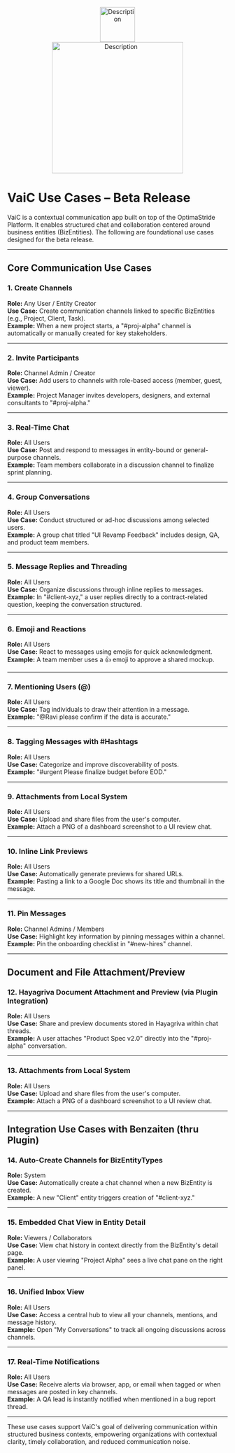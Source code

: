 <p align="center">
<img src="../../../assets/light-bg-optima-stride.png" alt="Description" width="80"/> </br>
<img src="../../../assets/light-bg-vaic.png" alt="Description" width="300"/>
</p>

# **VaiC Use Cases – Beta Release**

VaiC is a contextual communication app built on top of the OptimaStride Platform. It enables structured chat and collaboration centered around business entities (BizEntities). The following are foundational use cases designed for the beta release.

---

## **Core Communication Use Cases**

### **1. Create Channels**
**Role:** Any User / Entity Creator  
**Use Case:** Create communication channels linked to specific BizEntities (e.g., Project, Client, Task).  
**Example:** When a new project starts, a "#proj-alpha" channel is automatically or manually created for key stakeholders.

---

### **2. Invite Participants**
**Role:** Channel Admin / Creator  
**Use Case:** Add users to channels with role-based access (member, guest, viewer).  
**Example:** Project Manager invites developers, designers, and external consultants to "#proj-alpha."

---

### **3. Real-Time Chat**
**Role:** All Users  
**Use Case:** Post and respond to messages in entity-bound or general-purpose channels.  
**Example:** Team members collaborate in a discussion channel to finalize sprint planning.

---

### **4. Group Conversations**
**Role:** All Users  
**Use Case:** Conduct structured or ad-hoc discussions among selected users.  
**Example:** A group chat titled "UI Revamp Feedback" includes design, QA, and product team members.

---

### **5. Message Replies and Threading**
**Role:** All Users  
**Use Case:** Organize discussions through inline replies to messages.  
**Example:** In "#client-xyz," a user replies directly to a contract-related question, keeping the conversation structured.

---

### **6. Emoji and Reactions**
**Role:** All Users  
**Use Case:** React to messages using emojis for quick acknowledgment.  
**Example:** A team member uses a 👍 emoji to approve a shared mockup.

---

### **7. Mentioning Users (@)**
**Role:** All Users  
**Use Case:** Tag individuals to draw their attention in a message.  
**Example:** "@Ravi please confirm if the data is accurate."

---

### **8. Tagging Messages with #Hashtags**
**Role:** All Users  
**Use Case:** Categorize and improve discoverability of posts.  
**Example:** "#urgent Please finalize budget before EOD."

---

### **9. Attachments from Local System**
**Role:** All Users  
**Use Case:** Upload and share files from the user's computer.  
**Example:** Attach a PNG of a dashboard screenshot to a UI review chat.

---

### **10. Inline Link Previews**
**Role:** All Users  
**Use Case:** Automatically generate previews for shared URLs.  
**Example:** Pasting a link to a Google Doc shows its title and thumbnail in the message.

---

### **11. Pin Messages**
**Role:** Channel Admins / Members  
**Use Case:** Highlight key information by pinning messages within a channel.  
**Example:** Pin the onboarding checklist in "#new-hires" channel.

---

## **Document and File Attachment/Preview**

### **12. Hayagriva Document Attachment and Preview (via Plugin Integration)**
**Role:** All Users  
**Use Case:** Share and preview documents stored in Hayagriva within chat threads.  
**Example:** A user attaches "Product Spec v2.0" directly into the "#proj-alpha" conversation.

---

### **13. Attachments from Local System**
**Role:** All Users  
**Use Case:** Upload and share files from the user's computer.  
**Example:** Attach a PNG of a dashboard screenshot to a UI review chat.

---

## **Integration Use Cases with Benzaiten (thru Plugin)**

### **14. Auto-Create Channels for BizEntityTypes**
**Role:** System  
**Use Case:** Automatically create a chat channel when a new BizEntity is created.  
**Example:** A new "Client" entity triggers creation of "#client-xyz."

---

### **15. Embedded Chat View in Entity Detail**
**Role:** Viewers / Collaborators  
**Use Case:** View chat history in context directly from the BizEntity's detail page.  
**Example:** A user viewing "Project Alpha" sees a live chat pane on the right panel.

---

### **16. Unified Inbox View**
**Role:** All Users  
**Use Case:** Access a central hub to view all your channels, mentions, and message history.  
**Example:** Open "My Conversations" to track all ongoing discussions across channels.

---

### **17. Real-Time Notifications**
**Role:** All Users  
**Use Case:** Receive alerts via browser, app, or email when tagged or when messages are posted in key channels.  
**Example:** A QA lead is instantly notified when mentioned in a bug report thread.

---

These use cases support VaiC's goal of delivering communication within structured business contexts, empowering organizations with contextual clarity, timely collaboration, and reduced communication noise.

